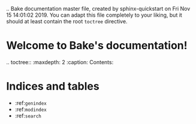 .. Bake documentation master file, created by
   sphinx-quickstart on Fri Nov 15 14:01:02 2019.
   You can adapt this file completely to your liking, but it should at least
   contain the root `toctree` directive.

Welcome to Bake's documentation!
================================

.. toctree::
   :maxdepth: 2
   :caption: Contents:



Indices and tables
==================

* :ref:`genindex`
* :ref:`modindex`
* :ref:`search`
